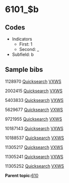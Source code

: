 # 6101\_$b

## Codes

-   Indicators
    -   First: 1
    -   Second: \_
-   Subfield: b

## Sample bibs

1128970 [Quicksearch](https://search.library.yale.edu/catalog/1128970) [VXWS](http://prodorbis.library.yale.edu:7014/vxws/GetHoldingsService?bibId=1128970)

2002415 [Quicksearch](https://search.library.yale.edu/catalog/2002415) [VXWS](http://prodorbis.library.yale.edu:7014/vxws/GetHoldingsService?bibId=2002415)

5403833 [Quicksearch](https://search.library.yale.edu/catalog/5403833) [VXWS](http://prodorbis.library.yale.edu:7014/vxws/GetHoldingsService?bibId=5403833)

5629677 [Quicksearch](https://search.library.yale.edu/catalog/5629677) [VXWS](http://prodorbis.library.yale.edu:7014/vxws/GetHoldingsService?bibId=5629677)

9721955 [Quicksearch](https://search.library.yale.edu/catalog/9721955) [VXWS](http://prodorbis.library.yale.edu:7014/vxws/GetHoldingsService?bibId=9721955)

10187143 [Quicksearch](https://search.library.yale.edu/catalog/10187143) [VXWS](http://prodorbis.library.yale.edu:7014/vxws/GetHoldingsService?bibId=10187143)

10188537 [Quicksearch](https://search.library.yale.edu/catalog/10188537) [VXWS](http://prodorbis.library.yale.edu:7014/vxws/GetHoldingsService?bibId=10188537)

11305217 [Quicksearch](https://search.library.yale.edu/catalog/11305217) [VXWS](http://prodorbis.library.yale.edu:7014/vxws/GetHoldingsService?bibId=11305217)

11305241 [Quicksearch](https://search.library.yale.edu/catalog/11305241) [VXWS](http://prodorbis.library.yale.edu:7014/vxws/GetHoldingsService?bibId=11305241)

11305252 [Quicksearch](https://search.library.yale.edu/catalog/11305252) [VXWS](http://prodorbis.library.yale.edu:7014/vxws/GetHoldingsService?bibId=11305252)

**Parent topic:**[610](../../tags/610/610.md)

